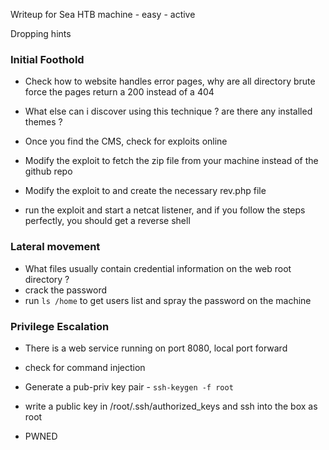 Writeup for Sea HTB machine - easy - active

Dropping hints

### Initial Foothold

- Check how to website handles error pages, why are all directory brute force the pages return a 200 instead of a 404
- What else can i discover using this  technique ? are there any installed themes ?
- Once you find the CMS, check for exploits online
- Modify the exploit to fetch the zip file from your machine instead of the github repo
- Modify the exploit to and create the necessary rev.php file

- run the exploit and start a netcat listener, and if you follow the steps perfectly, you should get a reverse shell

### Lateral movement

- What files usually contain credential information on the web root directory ?
- crack the password
- run ```ls /home``` to get users list and spray the password on the machine

### Privilege Escalation

- There is a web service running on port 8080, local port forward
- check for command injection
- Generate a pub-priv key pair - ```ssh-keygen -f root```
- write a public key in /root/.ssh/authorized_keys and ssh into the box as root

- PWNED
